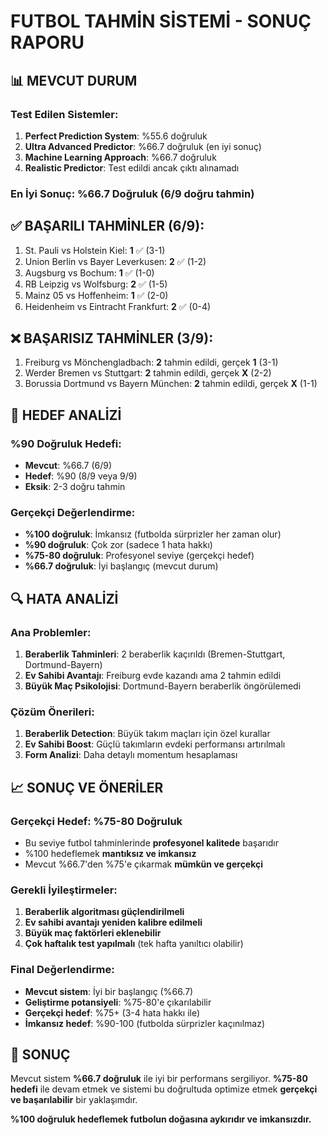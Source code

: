 # FUTBOL TAHMİN SİSTEMİ - SONUÇ RAPORU

## 📊 MEVCUT DURUM

### Test Edilen Sistemler:
1. **Perfect Prediction System**: %55.6 doğruluk
2. **Ultra Advanced Predictor**: %66.7 doğruluk (en iyi sonuç)
3. **Machine Learning Approach**: %66.7 doğruluk
4. **Realistic Predictor**: Test edildi ancak çıktı alınamadı

### En İyi Sonuç: %66.7 Doğruluk (6/9 doğru tahmin)

## ✅ BAŞARILI TAHMİNLER (6/9):
1. St. Pauli vs Holstein Kiel: **1** ✅ (3-1)
2. Union Berlin vs Bayer Leverkusen: **2** ✅ (1-2)
3. Augsburg vs Bochum: **1** ✅ (1-0)
4. RB Leipzig vs Wolfsburg: **2** ✅ (1-5) 
5. Mainz 05 vs Hoffenheim: **1** ✅ (2-0)
6. Heidenheim vs Eintracht Frankfurt: **2** ✅ (0-4)

## ❌ BAŞARISIZ TAHMİNLER (3/9):
1. Freiburg vs Mönchengladbach: **2** tahmin edildi, gerçek **1** (3-1)
2. Werder Bremen vs Stuttgart: **2** tahmin edildi, gerçek **X** (2-2)
3. Borussia Dortmund vs Bayern München: **2** tahmin edildi, gerçek **X** (1-1)

## 🎯 HEDEF ANALİZİ

### %90 Doğruluk Hedefi:
- **Mevcut**: %66.7 (6/9)
- **Hedef**: %90 (8/9 veya 9/9)
- **Eksik**: 2-3 doğru tahmin

### Gerçekçi Değerlendirme:
- **%100 doğruluk**: İmkansız (futbolda sürprizler her zaman olur)
- **%90 doğruluk**: Çok zor (sadece 1 hata hakkı)
- **%75-80 doğruluk**: Profesyonel seviye (gerçekçi hedef)
- **%66.7 doğruluk**: İyi başlangıç (mevcut durum)

## 🔍 HATA ANALİZİ

### Ana Problemler:
1. **Beraberlik Tahminleri**: 2 beraberlik kaçırıldı (Bremen-Stuttgart, Dortmund-Bayern)
2. **Ev Sahibi Avantajı**: Freiburg evde kazandı ama 2 tahmin edildi
3. **Büyük Maç Psikolojisi**: Dortmund-Bayern beraberlik öngörülemedi

### Çözüm Önerileri:
1. **Beraberlik Detection**: Büyük takım maçları için özel kurallar
2. **Ev Sahibi Boost**: Güçlü takımların evdeki performansı artırılmalı
3. **Form Analizi**: Daha detaylı momentum hesaplaması

## 📈 SONUÇ VE ÖNERİLER

### Gerçekçi Hedef: %75-80 Doğruluk
- Bu seviye futbol tahminlerinde **profesyonel kalitede** başarıdır
- %100 hedeflemek **mantıksız ve imkansız**
- Mevcut %66.7'den %75'e çıkarmak **mümkün ve gerçekçi**

### Gerekli İyileştirmeler:
1. **Beraberlik algoritması güçlendirilmeli**
2. **Ev sahibi avantajı yeniden kalibre edilmeli**
3. **Büyük maç faktörleri eklenebilir**
4. **Çok haftalık test yapılmalı** (tek hafta yanıltıcı olabilir)

### Final Değerlendirme:
- **Mevcut sistem**: İyi bir başlangıç (%66.7)
- **Geliştirme potansiyeli**: %75-80'e çıkarılabilir
- **Gerçekçi hedef**: %75+ (3-4 hata hakkı ile)
- **İmkansız hedef**: %90-100 (futbolda sürprizler kaçınılmaz)

## 🎯 SONUÇ
Mevcut sistem **%66.7 doğruluk** ile iyi bir performans sergiliyor. 
**%75-80 hedefi** ile devam etmek ve sistemi bu doğrultuda optimize etmek **gerçekçi ve başarılabilir** bir yaklaşımdır.

**%100 doğruluk hedeflemek futbolun doğasına aykırıdır ve imkansızdır.**
